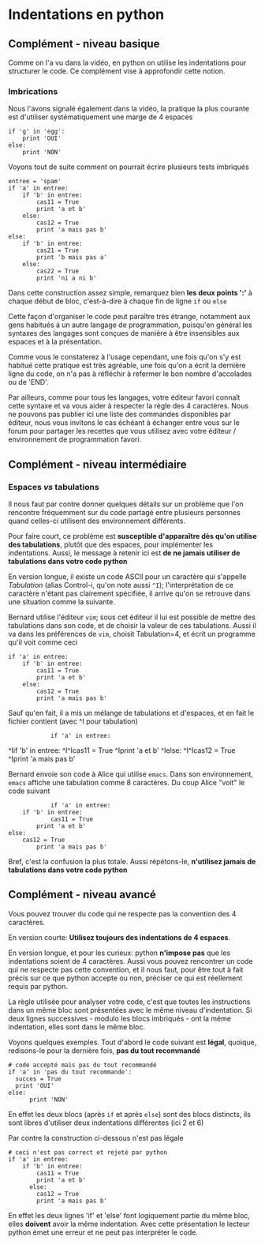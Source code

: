 
# Indentations en python

## Complément - niveau basique

Comme on l'a vu dans la vidéo, en python on utilise les indentations pour
structurer le code. Ce complément vise à approfondir cette notion.

### Imbrications

Nous l'avons signalé également dans la vidéo, la pratique la plus courante est
d'utiliser systématiquement une marge de 4 espaces


    if 'g' in 'egg':
        print 'OUI'
    else:
        print 'NON'

Voyons tout de suite comment on pourrait écrire plusieurs tests imbriqués


    entree = 'spam'
    if 'a' in entree:
        if 'b' in entree:
            cas11 = True
            print 'a et b'
        else:
            cas12 = True
            print 'a mais pas b'
    else:
        if 'b' in entree:
            cas21 = True
            print 'b mais pas a'
        else:
            cas22 = True
            print 'ni a ni b'

Dans cette construction assez simple, remarquez bien **les deux points ':'** à
chaque début de bloc, c'est-à-dire à chaque fin de ligne `if` ou `else`

Cette façon d'organiser le code peut paraître très étrange, notamment aux gens
habitués à un autre langage de programmation, puisqu'en général les syntaxes des
langages sont conçues de manière à être insensibles aux espaces et à la
présentation.

Comme vous le constaterez à l'usage cependant, une fois qu'on s'y est habitué
cette pratique est très agréable, une fois qu'on a écrit la dernière ligne du
code, on n'a pas à réfléchir à refermer le bon nombre d'accolades ou de 'END'.

Par ailleurs, comme pour tous les langages, votre éditeur favori connaît cette
syntaxe et va vous aider à respecter la règle des 4 caractères. Nous ne pouvons
pas publier ici une liste des commandes disponibles par éditeur, nous vous
invitons le cas échéant à échanger entre vous sur le forum pour partager les
recettes que vous utilisez avec votre éditeur / environnement de programmation
favori.

## Complément - niveau intermédiaire

### Espaces *vs* tabulations

Il nous faut par contre donner quelques détails sur un problème que l'on
rencontre fréquemment sur du code partagé entre plusieurs personnes quand
celles-ci utilisent des environnement différents.

Pour faire court, ce problème est **susceptible d'apparaître dès qu'on utilise
des tabulations**, plutôt que des espaces, pour implémenter les indentations.
Aussi, le message à retenir ici est **de ne jamais utiliser de tabulations dans
votre code python**

En version longue, il existe un code ASCII pour un caractère qui s'appelle
*Tabulation* (alias Control-i, qu'on note aussi `^I`); l'interprétation de ce
caractère n'étant pas clairement spécifiée, il arrive qu'on se retrouve dans une
situation comme la suivante.

Bernard utilise l'éditeur `vim`; sous cet éditeur il lui est possible de mettre
des tabulations dans son code, et de choisir la valeur de ces tabulations. Aussi
il va dans les préférences de `vim`, choisit Tabulation=4, et écrit un programme
qu'il voit comme ceci


    if 'a' in entree:
        if 'b' in entree:
            cas11 = True
            print 'a et b'
        else:
            cas12 = True
            print 'a mais pas b'

Sauf qu'en fait, il a mis un mélange de tabulations et d'espaces, et en fait le
fichier contient (avec ^I pour tabulation)

                if 'a' in entree:
^Iif 'b' in entree:
^I^Icas11 = True
    ^Iprint 'a et b'
^Ielse:
^I^Icas12 = True
    ^Iprint 'a mais pas b'
                
Bernard envoie son code à Alice qui utilise `emacs`. Dans son environnement,
`emacs` affiche une tabulation comme 8 caractères. Du coup Alice "voit" le code
suivant

                if 'a' in entree:
        if 'b' in entree:
                cas11 = True
            print 'a et b'
    else:
        cas12 = True
            print 'a mais pas b'
                
Bref, c'est la confusion la plus totale. Aussi répétons-le, **n'utilisez jamais
de tabulations dans votre code python**

## Complément - niveau avancé

Vous pouvez trouver du code qui ne respecte pas la convention des 4 caractères.

En version courte: **Utilisez toujours des indentations de 4 espaces**.

En version longue, et pour les curieux: python **n'impose pas** que les
indentations soient de 4 caractères. Aussi vous pouvez rencontrer un code qui ne
respecte pas cette convention, et il nous faut, pour être tout à fait précis sur
ce que python accepte ou non, préciser ce qui est réellement requis par python.

La règle utilisée pour analyser votre code, c'est que toutes les instructions
dans un même bloc sont présentées avec le même niveau d'indentation. Si deux
lignes successives - modulo les blocs imbriqués - ont la même indentation, elles
sont dans le même bloc.

Voyons quelques exemples. Tout d'abord le code suivant est **légal**, quoique,
redisons-le pour la dernière fois, **pas du tout recommandé**


    # code accepté mais pas du tout recommandé
    if 'a' in 'pas du tout recommande':
      succes = True
      print 'OUI'
    else:
          print 'NON'

En effet les deux blocs (après `if` et après `else`) sont des blocs distincts,
ils sont libres d'utiliser deux indentations différentes (ici 2 et 6)

Par contre la construction ci-dessous n'est pas légale


    # ceci n'est pas correct et rejeté par python
    if 'a' in entree:
        if 'b' in entree:
            cas11 = True
            print 'a et b'
          else:
            cas12 = True
            print 'a mais pas b'

En effet les deux lignes 'if' et 'else' font logiquement partie du même bloc,
elles **doivent** avoir la même indentation. Avec cette présentation le lecteur
python émet une erreur et ne peut pas interpréter le code.
